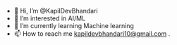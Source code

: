 - 👋 Hi, I’m @KapilDevBhandari
- 👀 I’m interested in AI/ML
- 🌱 I’m currently learning Machine learning
- 📫 How to reach me kapildevbhandari10@gmail.com
.

<!---
KapilDevBhandari/KapilDevBhandari is a ✨ special ✨ repository because its `README.md` (this file) appears on your GitHub profile.
You can click the Preview link to take a look at your changes.
--->
